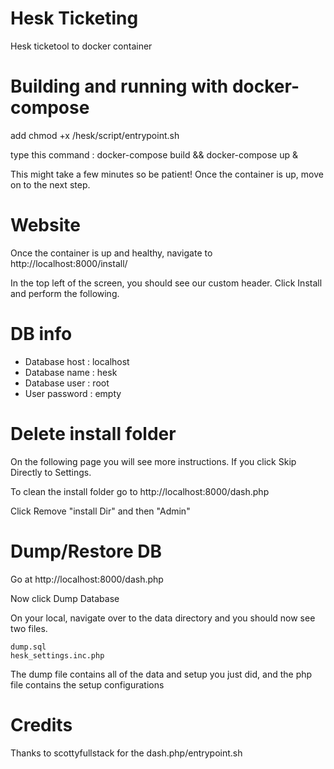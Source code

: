 # Hesk Ticketing
Hesk ticketool to docker container

# Building and running with docker-compose

add chmod +x /hesk/script/entrypoint.sh

type this command : docker-compose build && docker-compose up &

This might take a few minutes so be patient! Once the container is up, move on to the next step.

# Website

Once the container is up and healthy, navigate to http://localhost:8000/install/

In the top left of the screen, you should see our custom header. Click Install and perform the following.

# DB info

- Database host : localhost
- Database name : hesk
- Database user : root
- User password : empty

# Delete install folder

On the following page you will see more instructions. If you click Skip Directly to Settings.

To clean the install folder go to http://localhost:8000/dash.php 

Click Remove "install Dir" and then "Admin"

# Dump/Restore DB

Go at http://localhost:8000/dash.php

 
Now click Dump Database

 
On your local, navigate over to the data directory and you should now see two files.
 

    dump.sql
    hesk_settings.inc.php

 
The dump file contains all of the data and setup you just did, and the php file contains the setup configurations 

 
# Credits

Thanks to scottyfullstack for the dash.php/entrypoint.sh

